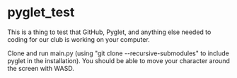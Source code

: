# pyglet_test

This is a thing to test that GitHub, Pyglet, and anything else needed to coding for our club is working on your computer.

Clone and run main.py (using "git clone --recursive-submodules" to include pyglet in the installation). You should be able to move your character around the screen with WASD.
